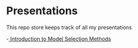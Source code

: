 # Presentations
This repo store keeps track of all my presentations

-<a href='http://nbviewer.jupyter.org/format/slides/github/hzzyyy/Presentations/blob/master/Model%20Selection/Slides.ipynb#/'> Introduction to Model Selection Methods</a>
